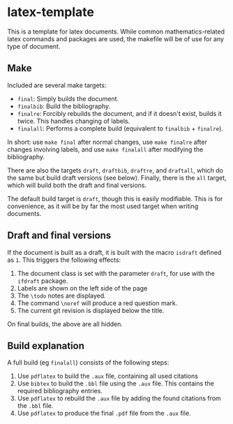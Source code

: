 latex-template
==============

This is a template for latex documents. While common mathematics-related latex
commands and packages are used, the makefile will be of use for any type of
document.



Make
----

Included are several make targets:

* `final`:    Simply builds the document.
* `finalbib`: Build the bibliography.
* `finalre`:  Forcibly rebuilds the document, and if it doesn't exist, builds it
                  twice. This handles changing of labels.
* `finalall`: Performs a complete build (equivalent to `finalbib` + `finalre`).

In short: use `make final` after normal changes, use `make finalre` after
changes involving labels, and use `make finalall` after modifying the
bibliography.

There are also the targets `draft`, `draftbib`, `draftre`, and `draftall`,
which do the same but build draft versions (see below).  Finally, there is the
`all` target, which will build both the draft and final versions.

The default build target is `draft`, though this is easily modifiable. This is
for convenience, as it will be by far the most used target when writing
documents.



Draft and final versions
------------------------

If the document is built as a draft, it is built with the macro `isdraft`
defined as `1`. This triggers the following effects:

1. The document class is set with the parameter `draft`, for use with the
   `ifdraft` package.
2. Labels are shown on the left side of the page
3. The `\todo` notes are displayed.
4. The command `\noref` will produce a red question mark.
5. The current git revision is displayed below the title.

On final builds, the above are all hidden.



Build explanation
-----------------

A full build (eg `finalall`) consists of the following steps:

1. Use `pdflatex` to build the `.aux` file, containing all used citations
2. Use `bibtex` to build the `.bbl` file using the `.aux` file. This contains
   the required bibliography entries.
3. Use `pdflatex` to rebuild the `.aux` file by adding the found citations from
   the `.bbl` file.
4. Use `pdflatex` to produce the final `.pdf` file from the `.aux` file.
